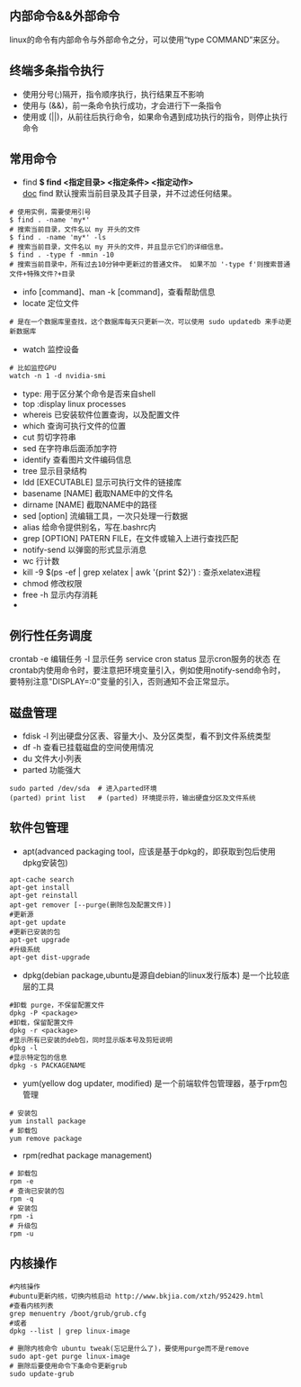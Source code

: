 ## 内部命令&&外部命令
linux的命令有内部命令与外部命令之分，可以使用“type COMMAND”来区分。

## 终端多条指令执行
- 使用分号(;)隔开，指令顺序执行，执行结果互不影响
- 使用与 (&&)，前一条命令执行成功，才会进行下一条指令
- 使用或 (||)，从前往后执行命令，如果命令遇到成功执行的指令，则停止执行命令

## 常用命令
- find
**$ find <指定目录> <指定条件> <指定动作>**  
[doc](http://www.ruanyifeng.com/blog/2009/10/5_ways_to_search_for_files_using_the_terminal.html)
find 默认搜索当前目录及其子目录，并不过滤任何结果。  
```shell
# 使用实例，需要使用引号
$ find . -name 'my*'  
# 搜索当前目录，文件名以 my 开头的文件
$ find . -name 'my*' -ls  
# 搜索当前目录，文件名以 my 开头的文件，并且显示它们的详细信息。
$ find . -type f -mmin -10  
# 搜索当前目录中，所有过去10分钟中更新过的普通文件。 如果不加 '-type f'则搜索普通文件+特殊文件?+目录
```
- info [command]、man -k [command]，查看帮助信息
- locate 定位文件
```shell
# 是在一个数据库里查找，这个数据库每天只更新一次，可以使用 sudo updatedb 来手动更新数据库
```
- watch 监控设备 
```shell
# 比如监控GPU
watch -n 1 -d nvidia-smi
```
- type: 用于区分某个命令是否来自shell
- top :display linux processes
- whereis 已安装软件位置查询，以及配置文件
- which 查询可执行文件的位置
- cut  剪切字符串
- sed 在字符串后面添加字符
- identify 查看图片文件编码信息
- tree 显示目录结构
- ldd [EXECUTABLE] 显示可执行文件的链接库
- basename [NAME] 截取NAME中的文件名
- dirname [NAME] 截取NAME中的路径
- sed [option] 流编辑工具，一次只处理一行数据
- alias 给命令提供别名，写在.bashrc内
- grep [OPTION] PATERN FILE，在文件或输入上进行查找匹配
- notify-send 以弹窗的形式显示消息
- wc 行计数
- kill -9 $(ps -ef | grep xelatex | awk '{print $2}') : 查杀xelatex进程
- chmod 修改权限
- free -h 显示内存消耗
- 

## 例行性任务调度
crontab 
    -e 编辑任务
    -l 显示任务
service cron status 显示cron服务的状态
在crontab内使用命令时，要注意把环境变量引入，例如使用notify-send命令时，要特别注意"DISPLAY=:0"变量的引入，否则通知不会正常显示。

## 磁盘管理
- fdisk -l 列出硬盘分区表、容量大小、及分区类型，看不到文件系统类型
- df -h 查看已挂载磁盘的空间使用情况
- du 文件大小列表
- parted 功能强大
```shell
sudo parted /dev/sda  # 进入parted环境
(parted) print list   # (parted) 环境提示符，输出硬盘分区及文件系统
```

## 软件包管理
- apt(advanced packaging tool，应该是基于dpkg的，即获取到包后使用dpkg安装包)
```shell
apt-cache search
apt-get install 
apt-get reinstall
apt-get remover [--purge(删除包及配置文件)]
#更新源
apt-get update 
#更新已安装的包
apt-get upgrade
#升级系统
apt-get dist-upgrade
```
- dpkg(debian package,ubuntu是源自debian的linux发行版本)
    是一个比较底层的工具
```shell
#卸载 purge，不保留配置文件
dpkg -P <package>
#卸载，保留配置文件
dpkg -r <package> 
#显示所有已安装的deb包，同时显示版本号及剪短说明
dpkg -l
#显示特定包的信息
dpkg -s PACKAGENAME
```
- yum(yellow dog updater, modified)
    是一个前端软件包管理器，基于rpm包管理
```shell
# 安装包
yum install package
# 卸载包
yum remove package
```    

- rpm(redhat package management)
```shell
# 卸载包
rpm -e
# 查询已安装的包
rpm -q 
# 安装包
rpm -i
# 升级包
rpm -u 
```
## 内核操作
```shell
#内核操作
#ubuntu更新内核，切换内核启动 http://www.bkjia.com/xtzh/952429.html
#查看内核列表  
grep menuentry /boot/grub/grub.cfg
#或者
dpkg --list | grep linux-image

# 删除内核命令 ubuntu tweak(忘记是什么了)，要使用purge而不是remove
sudo apt-get purge linux-image
# 删除后要使用命令下条命令更新grub
sudo update-grub
```
